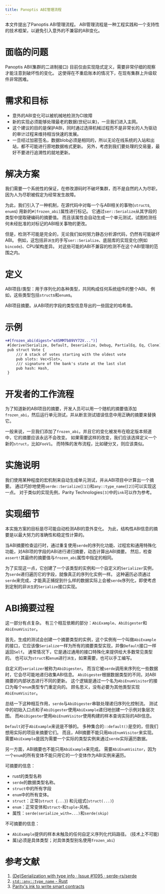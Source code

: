 ```yaml
---
title: Panoptis ABI管理流程
---
```


本文件提出了Panoptis ABI管理流程。 ABI管理流程是一种工程实践和一个支持性的技术框架，以避免引入意外的不兼容的ABI变化。

# 面临的问题

Panoptis ABI(集群的二进制接口) 目前仅由实现隐式定义，需要非常仔细的观察才能注意到破坏性的变化。 这使得在不重启账本的情况下，在现有集群上升级软件非常困难。

# 需求和目标

- 意外的ABI变化可以被机械地检测为CI故障
- 新的实现必须能够处理最老的数据(世纪以来)，一旦我们进入主网。
- 这个建议的目的是保护ABI，同时通过选择机械过程而不是非常长的人为驱动的审计过程来维持相当快速的发展。
- 一旦经过加密签名，数据blob必须是相同的，所以无论在线系统的入站和出站，都不可能进行原地数据格式更新。 另外，考虑到我们要处理的交易量，最好不要进行追溯性的就地更新。

# 解决方案

我们需要一个系统性的保证，在修改源码时不破坏集群，而不是自然的人为尽职，因为人为尽职被假定为经常发生故障。

为此，我们引入了一种机制，在源代码中对每一个与ABI相关的事物(`struct`s, `enum`s) 用新的`#[frozen_abi]`属性进行标记。 它通过`ser::Serialize`从其字段的类型中提取硬编码的摘要值。 而且该属性会自动生成一个单元测试，试图检测任何未经批准的对标记的ABI相关事物的更改。

但是，检测不可能是完全的，无论我们如何努力静态分析源代码，仍然有可能破坏ABI。 例如，这包括非`派生`的手写`ser::Serialize`、底层库的实现变化(例如`bincode`)、CPU架构差异。 对这些可能的ABI不兼容的检测不在这个ABI管理的范围之内。

# 定义

ABI项目/类型：用于序列化的各种类型，共同构成任何系统组件的整个ABI。 例如，这些类型包括`struct`s和`enum`s。

ABI项目摘要。从ABI项的字段的类型信息导出的一些固定的哈希值。

# 示例

```patch
+#[frozen_abi(digest="eXSMM7b89VY72V...")]
 #[derive(Serialize, Default, Deserialize, Debug, PartialEq, Eq, Clone)]
 pub struct Vote {
     /// A stack of votes starting with the oldest vote
     pub slots: Vec<Slot>,
     /// signature of the bank's state at the last slot
     pub hash: Hash,
 }
```

# 开发者的工作流程

为了知道新的ABI项目的摘要，开发人员可以用一个随机的摘要值添加`frozen_abi`，然后运行单元测试，并从断言测试错误信息中用正确的摘要来替换它。

一般来说，一旦我们添加了`frozen_abi`，并且它的变化被发布在稳定版本频道中，它的摘要应该永远不会改变。 如果需要这样的改变，我们应该选择定义一个新的`struct`，比如`FooV1`。 而特殊的发布流程，比如硬分叉，则应该类似。

# 实施说明

我们使用某种程度的宏机制来自动生成单元测试，并从ABI项目中计算出一个摘要。 通过巧妙地使用`serde::Serialize`(`[1]`)和`any::type_name`(`[2]`)可以实现这一点。 对于类似的实现先例，Parity Technologies`[3]`中的`ink`可以作为参考。

# 实现细节

本实施方案的目标是尽可能自动检测ABI的意外变化。 为此，结构性ABI信息的摘要是以最大努力的准确性和稳定性计算的。

当ABI摘要检查运行时，通过重复使用`serde`的序列化功能、过程宏和通用特殊化功能，对ABI项的字段的ABI进行递归摘要，动态计算出ABI摘要。 然后，检查`assert!`其最终的摘要值与`frozen_abi`属性中指定的相同。

为了实现这一点，它创建了一个该类型的实例和一个自定义的`Serializer`实例，为`serde`递归遍历它的字段，就像真正的序列化实例一样。 这种遍历必须通过`serde`来完成，才能真正捕捉到什么样的数据实际上会被`serde`序列化，即使考虑到定制的非`派生`的`Serialize`接口实现。

# ABI摘要过程

这一部分有点复杂。 有三个相互依赖的部分：`AbiExample`、`AbiDigester`和`AbiEnumVisitor`。

首先，生成的测试会创建一个摘要类型的实例，这个实例有一个叫做`AbiExample`的接口，它应该像`Serialize`一样为所有的摘要类型实现，并像`Default`接口一样返回`Self`。 通常情况下，它是通过通用的接口特殊化来提供给大多数常见类型的。 也可以为`struct`和`enum`进行`派生`，如果需要，也可以手工编写。

自定义的`serializer`被称为`AbiDigester`。 而当它被`serde`调用来序列化一些数据时，它会尽可能地递归收集ABI信息。 `AbiDigester`根据数据类型的不同，对ABI摘要的内部状态进行不同的更新。 这个逻辑是通过一个名为`AbiEnumVisitor`的接口为每个`enum`类型专门重定向的。 顾名思义，没有必要为其他类型实现`AbiEnumVisitor`。

总结一下这种相互作用，`serde`与`AbiDigester`串联处理递归序列化控制流。 测试中的初始入口点和子`AbiDigester`使用`AbiExample`递归地创建一个示例对象层次图。 而`AbiDigester`使用`AbiEnumVisitor`使用构建的样本查询实际的ABI信息。

`Default`对于`AbiExample`来说是不够的。 多种集合的`::default()`是空的，但我们想用实际的项目来摘要它们。 而且，ABI摘要不能只用`AbiEnumVisitor`来实现。 需要`AbiExample`是因为需要一个实际的类型实例来通过`serde`实际遍历数据。

另一方面，ABI摘要也不能只用`AbiExample`来完成。 需要`AbiEnumVisitor`，因为一个`enum`的所有变体不能只用它的一个变体作为ABI实例来遍历。

可摘要的信息：

- rust的类型名称
- `serde`的数据类型名称。
- `struct`中的所有字段
- `enum`中的所有变体。
- `struct`：正常(`struct {...}`) 和元组式(`struct(...)`)
- `enum`：正常变体和`struct`-和`tuple`-风格。
- 属性：`serde(serialize_with=...)`和`serde(skip)`

不可摘要的信息：

- `AbiExample`提供的样本未触及的任何自定义序列化代码路径。 (技术上不可能)
- 属(必须是具体类型；对具体类型别名使用`frozen_abi`)

# 参考文献

1. [(De)Serialization with type info · Issue #1095 · serde-rs/serde](https://github.com/serde-rs/serde/issues/1095#issuecomment-345483479)
2. [`std::any::type_name` - Rust](https://doc.rust-lang.org/std/any/fn.type_name.html)
3. [Parity's ink to write smart contracts](https://github.com/paritytech/ink)
